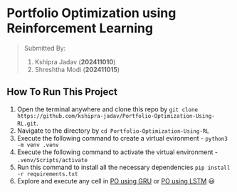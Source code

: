 # Portfolio Optimization using Reinforcement Learning

>Submitted By:
>1. Kshipra Jadav (**202411010**)
>2. Shreshtha Modi (**202411015**)

## How To Run This Project
1. Open the terminal anywhere and clone this repo by `git clone https://github.com/kshipra-jadav/Portfolio-Optimization-Using-RL.git`.
2. Navigate to the directory by `cd Portfolio-Optimization-Using-RL`
3. Execute the following command to create a virtual evironment - `python3 -m venv .venv`
4. Execute the following command to activate the virtual environment - `.venv/Scripts/activate`
5. Run this command to install all the necessary dependencies `pip install -r requirements.txt`
6. Explore and execute any cell in [PO using GRU](Portfolio%20Optimization%20with%20GRU.ipynb) or [PO using LSTM](Portfolio%20Optimization%20with%20LSTM_complex.ipynb) :smiley: